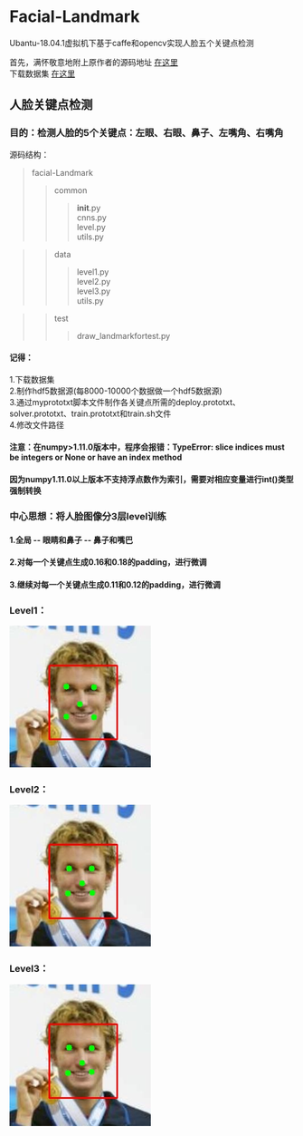 ﻿# Facial-Landmark
Ubantu-18.04.1虚拟机下基于caffe和opencv实现人脸五个关键点检测  

首先，满怀敬意地附上原作者的源码地址  [在这里](https://github.com/luoyetx/deep-landmark)  
下载数据集 [在这里](http://mmlab.ie.cuhk.edu.hk/archive/CNN_FacePoint.htm)   

## 人脸关键点检测
### 目的：检测人脸的5个关键点：左眼、右眼、鼻子、左嘴角、右嘴角  

源码结构：
>facial-Landmark  
>>common  
>>>__init__.py  
>>>cnns.py  
>>>level.py  
>>>utils.py  

>>data  
>>>level1.py  
>>>level2.py  
>>>level3.py  
>>>utils.py  

>>test  
>>>draw_landmarkfortest.py  

#### 记得：  
1.下载数据集  
2.制作hdf5数据源(每8000-10000个数据做一个hdf5数据源)  
3.通过myprototxt脚本文件制作各关键点所需的deploy.prototxt、solver.prototxt、train.prototxt和train.sh文件  
4.修改文件路径  

#### 注意：在numpy>1.11.0版本中，程序会报错：TypeError: slice indices must be integers or None or have an __index__ method   
#### 因为numpy1.11.0以上版本不支持浮点数作为索引，需要对相应变量进行int()类型强制转换

### 中心思想：将人脸图像分3层level训练
#### 1.全局 -- 眼睛和鼻子 -- 鼻子和嘴巴
#### 2.对每一个关键点生成0.16和0.18的padding，进行微调
#### 3.继续对每一个关键点生成0.11和0.12的padding，进行微调

### Level1：
![Level1.jpg](https://github.com/ztoString/Facial-Landmark/raw/master/result-folder/level1-Aaron_Peirsol_0001.jpg.jpg)

### Level2：
![Level2.jpg](https://github.com/ztoString/Facial-Landmark/raw/master/result-folder/level1-Aaron_Peirsol_0001.jpg-level2-.jpg)

### Level3：
![Level3.jpg](https://github.com/ztoString/Facial-Landmark/raw/master/result-folder/level1-Aaron_Peirsol_0001.jpg-level2--level3.jpg)

